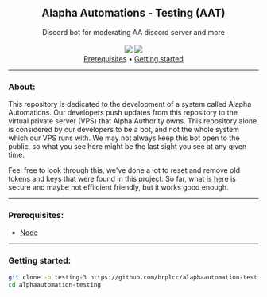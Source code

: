 <div align="center">
<h2>Alapha Automations - Testing (AAT)</h2>
Discord bot for moderating AA discord server and more
<br>
<br>
<img src="https://img.shields.io/github/last-commit/Scrippy/alaphaautomation-testing">
<img src="https://img.shields.io/github/languages/top/Scrippy/alaphaautomation-testing">
<br>
</div>

<div align="center">
<a href="#prerequisites">Prerequisites</a> •
<a href="#getting-started">Getting started</a>
</div>

---------------

### About:

This repository is dedicated to the development of a system called Alapha Automations. Our developers push updates from this repository to the virtual private server (VPS) that Alpha Authority owns. This repository alone is considered by our developers to be a bot, and not the whole system which our VPS runs with. We may not always keep this bot open to the public, so what you see here might be the last sight you see at any given time.

Feel free to look through this, we've done a lot to reset and remove old tokens and keys that were found in this project. So far, what is here is secure and maybe not effiicient friendly, but it works good enough.

---------------

### Prerequisites:
- <a href="https://nodejs.org/en/download">Node</a>

---------------

### Getting started:

```bash 
git clone -b testing-3 https://github.com/brplcc/alaphaautomation-testing.git
cd alphaautomation-testing
```
